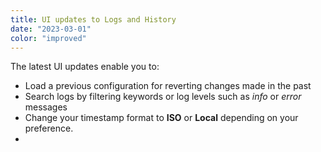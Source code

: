 ```yaml
---
title: UI updates to Logs and History
date: "2023-03-01"
color: "improved"
---
```


The latest UI updates enable you to:

- Load a previous configuration for reverting changes made in the past
- Search logs by filtering keywords or log levels such as _info_ or _error_ messages
- Change your timestamp format to **ISO** or **Local** depending on your preference.
-
